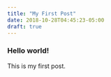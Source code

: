 ```yaml
---
title: "My First Post"
date: 2018-10-28T04:45:23-05:00
draft: true
---
```


### Hello world!

This is my first post.
